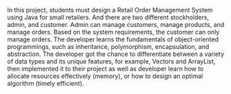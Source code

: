 In this project, students must design a Retail Order Management System using Java for small retailers. And there are two different stockholders, admin, and customer. Admin can manage customers, manage products, and manage orders. Based on the system requirements, the customer can only manage orders. The developer learns the fundamentals of object-oriented programmings, such as inheritance, polymorphism, encapsulation, and abstraction. The developer got the chance to differentiate between a variety of data types and its unique features, for example, Vectors and ArrayList, then implemented it to their project as well as developer learn how to allocate resources effectively (memory), or how to design an optimal algorithm (timely efficient).
